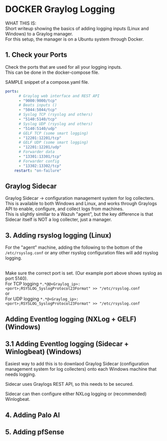 # DOCKER Graylog Logging #

WHAT THIS IS:  
Short writeup showing the basics of adding logging inputs (Linux and Windows) to a Graylog manager.  
For this setup, the manager is on a Ubuntu system through Docker.  


## 1. Check your Ports ##

Check the ports that are used for all your logging inputs.  
This can be done in the docker-compose file.  

SAMPLE snippet of a compose.yaml file.  
```yaml
ports:
      # Graylog web interface and REST API
      - "9000:9000/tcp"
      # Beats inputs ()
      - "5044:5044/tcp"
      # Syslog TCP (rsyslog and others)
      - "5140:5140/tcp"
      # Syslog UDP (rsyslog and others)
      - "5140:5140/udp"
      # GELF TCP (some smart logging)
      - "12201:12201/tcp"
      # GELF UDP (some smart logging)
      - "12201:12201/udp"
      # Forwarder data
      - "13301:13301/tcp"
      # Forwarder config
      - "13302:13302/tcp"
    restart: "on-failure"
```

## Graylog Sidecar ##

Graylog Sidecar -> configuration management system for log collecters.  
This is available to both Windows and Linux, and works through Graylogs API to enable, configure, and collect logs from machines.  
This is slightly simillar to a Wazuh "agent", but the key difference is that Sidecar itself is NOT a log collecter, just a manager.  


## 3. Adding rsyslog logging (Linux) ##

For the "agent" machine, adding the following to the bottom of the ```/etc/rsyslog.conf``` or any other rsyslog configuration files will add rsyslog logging.<br><br>

Make sure the correct port is set. (Our example port above shows syslog as port 5140).  
For TCP logging
```*.*@@<Graylog_ip>:<port>;RSYSLOG_SyslogProtocol23Format" >> "/etc/rsyslog.conf``` <br>
or  
For UDP logging
```*.*@<Graylog_ip>:<port>;RSYSLOG_SyslogProtocol23Format" >> "/etc/rsyslog.conf```

## Adding Eventlog logging (NXLog + GELF) (Windows)

## 3.1 Adding Eventlog logging (Sidecar + Winlogbeat) (Windows)

Easiest way to add this is to downlaod Graylog Sidecar (configuration management system for log collecters) onto each Windows machine that needs logging.  

Sidecar uses Graylogs REST API, so this needs to be secured.  

Sidecar can then configure either NXLog logging or (recommended) Winlogbeat.


## 4. Adding Palo Al ##

## 5. Adding pfSense ##
